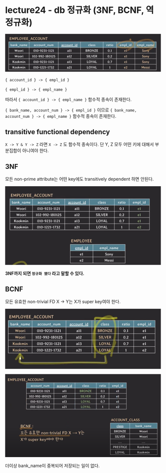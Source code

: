 # lecture24 - db 정규화 (3NF, BCNF, 역정규화)

![alt text](3NF.png)

`{ account_id } -> { empl_id }`

`{ empl_id } -> { empl_name }`

따라서 `{ account_id } -> { empl_name }` 함수적 종속이 존재한다.

`{ bank_name, account_num } -> { empl_id }` 이므로 `{ bank_name, account_num } -> { empl_name }` 함수적 종속이 존재한다.

## transitive functional dependency

`X -> Y & Y -> Z` 라면 `X -> Z` 도 함수적 종속이다. 단 Y, Z 모두 어떤 키에 대해서 부분집합이 아니여야 한다.

## 3NF

모든 non-prime attribute는 어떤 key에도 transitively dependent 하면 안된다.

![alt text](<3NF 이후.png>)

**3NF까지 되면 `정규화 됐다` 라고 말할 수 있다.**

## BCNF

모든 유효한 non-trivial FD X -> Y는 X가 super key여야 한다.

![alt text](BCNF.png)

![alt text](<BCNF 이후.png>)

더이상 bank_name이 중복되어 저장되는 일이 없다.
